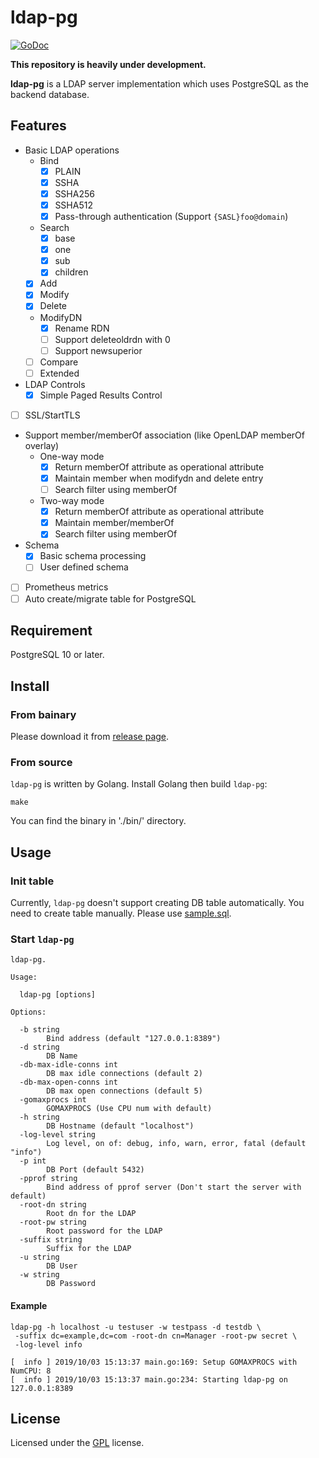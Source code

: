 # ldap-pg 

[![GoDoc](https://godoc.org/github.com/openstandia/ldap-pg?status.svg)](https://godoc.org/github.com/openstandia/ldap-pg)

**This repository is heavily under development.**

**ldap-pg** is a LDAP server implementation which uses PostgreSQL as the backend database.

## Features

* Basic LDAP operations 
  * Bind
    * [x] PLAIN
    * [x] SSHA
    * [x] SSHA256
    * [x] SSHA512
    * [x] Pass-through authentication (Support `{SASL}foo@domain`)
  * Search
    * [x] base
    * [x] one
    * [x] sub
    * [x] children
  * [x] Add
  * [x] Modify
  * [x] Delete
  * ModifyDN
    * [x] Rename RDN
    * [ ] Support deleteoldrdn with 0
    * [ ] Support newsuperior
  * [ ] Compare
  * [ ] Extended
* LDAP Controls
  * [x] Simple Paged Results Control
* [ ] SSL/StartTLS
* Support member/memberOf association (like OpenLDAP memberOf overlay)
  * One-way mode
    * [x] Return memberOf attribute as operational attribute
    * [x] Maintain member when modifydn and delete entry
    * [ ] Search filter using memberOf
  * Two-way mode
    * [x] Return memberOf attribute as operational attribute
    * [x] Maintain member/memberOf
    * [x] Search filter using memberOf
* Schema
  * [x] Basic schema processing
  * [ ] User defined schema
* [ ] Prometheus metrics
* [ ] Auto create/migrate table for PostgreSQL 

## Requirement

PostgreSQL 10 or later.

## Install

### From bainary

Please download it from [release page](/releases).

### From source

`ldap-pg` is written by Golang. Install Golang then build `ldap-pg`:  

```
make
```

You can find the binary in './bin/' directory.

## Usage

### Init table

Currently, `ldap-pg` doesn't support creating DB table automatically. You need to create table manually. Please use [sample.sql](/misc/sample.sql). 

### Start `ldap-pg`

```
ldap-pg.

Usage:

  ldap-pg [options]

Options:

  -b string
        Bind address (default "127.0.0.1:8389")
  -d string
        DB Name
  -db-max-idle-conns int
        DB max idle connections (default 2)
  -db-max-open-conns int
        DB max open connections (default 5)
  -gomaxprocs int
        GOMAXPROCS (Use CPU num with default)
  -h string
        DB Hostname (default "localhost")
  -log-level string
        Log level, on of: debug, info, warn, error, fatal (default "info")
  -p int
        DB Port (default 5432)
  -pprof string
        Bind address of pprof server (Don't start the server with default)
  -root-dn string
        Root dn for the LDAP
  -root-pw string
        Root password for the LDAP
  -suffix string
        Suffix for the LDAP
  -u string
        DB User
  -w string
        DB Password
```

#### Example

```
ldap-pg -h localhost -u testuser -w testpass -d testdb \
 -suffix dc=example,dc=com -root-dn cn=Manager -root-pw secret \
 -log-level info

[  info ] 2019/10/03 15:13:37 main.go:169: Setup GOMAXPROCS with NumCPU: 8
[  info ] 2019/10/03 15:13:37 main.go:234: Starting ldap-pg on 127.0.0.1:8389
```

## License

Licensed under the [GPL](/LICENSE) license.

